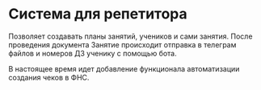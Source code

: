 # Система для репетитора
Позволяет создавать планы занятий, учеников и сами занятия. 
После проведения документа Занятие происходит отправка в телеграм файлов и номеров ДЗ ученику с помощью бота.

В настоящее время идет добавление функционала автоматизации создания чеков в ФНС. 
